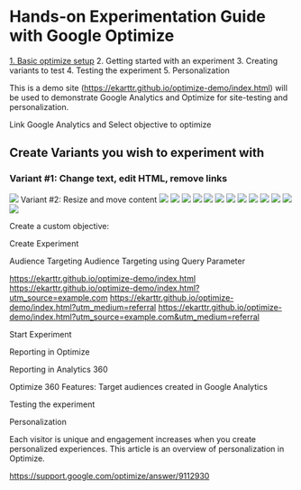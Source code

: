 # Hands-on Experimentation Guide with Google Optimize 

[1. Basic optimize setup](https://github.com/ekarttr/optimize-demo/blob/master/README.md#create-variants-you-wish-to-experiment-with)
2. Getting started with an experiment
3. Creating variants to test
4. Testing the experiment
5. Personalization

This is a demo site (https://ekarttr.github.io/optimize-demo/index.html) will be used to demonstrate Google Analytics and Optimize for site-testing and personalization. 

Link Google Analytics and Select objective to optimize


## Create Variants you wish to experiment with

### Variant #1: Change text, edit HTML, remove links

<img src="https://github.com/ekarttr/optimize-demo/blob/master/img/img1.gif?raw=true">
Variant #2: Resize and move content 
<img src="https://github.com/ekarttr/optimize-demo/blob/master/img/img2.gif?raw=true">
<img src="https://github.com/ekarttr/optimize-demo/blob/master/img/img3.gif?raw=true">
<img src="https://github.com/ekarttr/optimize-demo/blob/master/img/img4.gif?raw=true">
<img src="https://github.com/ekarttr/optimize-demo/blob/master/img/img5.gif?raw=true">
<img src="https://github.com/ekarttr/optimize-demo/blob/master/img/img6.png?raw=true">
<img src="https://github.com/ekarttr/optimize-demo/blob/master/img/img7.png?raw=true">
<img src="https://github.com/ekarttr/optimize-demo/blob/master/img/img8.gif?raw=true">
<img src="https://github.com/ekarttr/optimize-demo/blob/master/img/img9.gif?raw=true">
<img src="https://github.com/ekarttr/optimize-demo/blob/master/img/img10.gif?raw=true">
<img src="https://github.com/ekarttr/optimize-demo/blob/master/img/img11.png?raw=true">
<img src="https://github.com/ekarttr/optimize-demo/blob/master/img/img12.png?raw=true">
<img src="https://github.com/ekarttr/optimize-demo/blob/master/img/img13.png?raw=true">
<img src="https://github.com/ekarttr/optimize-demo/blob/master/img/img14.png?raw=true">



Create a custom objective:




Create Experiment









Audience Targeting 
Audience Targeting using Query Parameter

https://ekarttr.github.io/optimize-demo/index.html 
https://ekarttr.github.io/optimize-demo/index.html?utm_source=example.com 
https://ekarttr.github.io/optimize-demo/index.html?utm_medium=referral 
https://ekarttr.github.io/optimize-demo/index.html?utm_source=example.com&utm_medium=referral 

 


Start Experiment



Reporting in Optimize





Reporting in Analytics 360



Optimize 360 Features: Target audiences created in Google Analytics



Testing the experiment


Personalization

Each visitor is unique and engagement increases when you create personalized experiences. This article is an overview of personalization in Optimize.

https://support.google.com/optimize/answer/9112930
